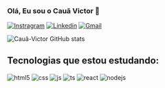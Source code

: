 ### Olá, Eu sou o Cauã Victor 🤝

[![Instragram](https://img.shields.io/badge/Instagram-E4405F?style=for-the-badge&logo=instagram&logoColor=white)](https://www.instagram.com/cauaa_victorr/)
[![Linkedin](https://img.shields.io/badge/LinkedIn-0077B5?style=for-the-badge&logo=linkedin&logoColor=white)](www.linkedin.com/in/cauã-victor-carvalho-dos-santos-2b0266232)
[![Gmail](https://img.shields.io/badge/Gmail-D14836?style=for-the-badge&logo=gmail&logoColor=white)](https://mail.google.com/mail/u/0/?ogbl#inbox)

![Cauã-Victor GitHub stats](https://github-readme-stats.vercel.app/api?username=cauaa-victorr&show_icons=true&theme=tokyonight)

## Tecnologias que estou estudando:

<div style="display: inline-block;">
  <img align="center" alt="html5" src="https://img.shields.io/badge/HTML5-E34F26?style=for-the-badge&logo=html5&logoColor=white" />
  <img align="center" alt="css" src="https://img.shields.io/badge/CSS3-1572B6?style=for-the-badge&logo=css3&logoColor=white" />
  <img align="center" alt="js" src="https://img.shields.io/badge/JavaScript-F7DF1E?style=for-the-badge&logo=javascript&logoColor=black" />
  <img align="center" alt="ts" src="https://img.shields.io/badge/C-00599C?style=for-the-badge&logo=c&logoColor=white" />
  <img align="center" alt="react" src="https://img.shields.io/badge/React-20232A?style=for-the-badge&logo=react&logoColor=61DAFB" />
  <img align="center" alt="nodejs" src="https://img.shields.io/badge/Node.js-43853D?style=for-the-badge&logo=node.js&logoColor=white" />
</div>
<br />



